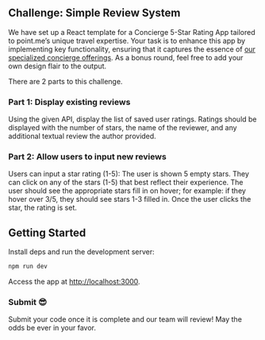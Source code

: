 ## Challenge: Simple Review System

We have set up a React template for a Concierge 5-Star Rating App tailored to point.me’s unique travel expertise. Your task is to enhance this app by implementing key functionality, ensuring that it captures the essence of [our specialized concierge offerings](https://www.point.me/concierge). As a bonus round, feel free to add your own design flair to the output.

There are 2 parts to this challenge.

### Part 1: Display existing reviews

Using the given API, display the list of saved user ratings. Ratings should be displayed with the number of stars, the name of the reviewer, and any additional textual review the author provided.

### Part 2: Allow users to input new reviews

Users can input a star rating (1-5): The user is shown 5 empty stars. They can click on any of the stars (1-5) that best reflect their experience. The user should see the appropriate stars fill in on hover; for example: if they hover over 3/5, they should see stars 1-3 filled in. Once the user clicks the star, the rating is set. 


## Getting Started

Install deps and run the development server:

```bash
npm run dev
```

Access the app at [http://localhost:3000](http://localhost:3000).

### Submit 😎
Submit your code once it is complete and our team will review! May the odds be ever in your favor.
